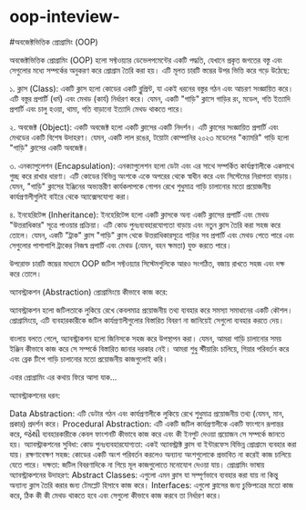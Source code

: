 # oop-inteview-

#অবজেক্টভিত্তিক প্রোগ্রামিং (OOP)

অবজেক্টভিত্তিক প্রোগ্রামিং (OOP) হলো সফ্টওয়্যার ডেভেলপমেন্টের একটি পদ্ধতি, যেখানে প্রকৃত জগতের বস্তু এবং সেগুলোর মধ্যে সম্পর্কের অনুকরণ করে প্রোগ্রাম তৈরি করা হয়। এটি মূলত চারটি স্তম্ভের উপর ভিত্তি করে গড়ে উঠেছে:

১. ক্লাস (Class): একটি ক্লাস হলো কোডের একটি ব্লুপ্রিন্ট, যা একই ধরনের বস্তুর গঠন এবং আচরণ সংজ্ঞায়িত করে। এটি বস্তুর প্রপার্টি (ধর্ম) এবং মেথড (কার্য) নির্ধারণ করে। যেমন, একটি "গাড়ি" ক্লাসে গাড়ির রং, মডেল, গতি ইত্যাদি প্রপার্টি এবং চালু হওয়া, থামা, গতি বাড়ানো ইত্যাদি মেথড থাকতে পারে।

২. অবজেক্ট (Object): একটি অবজেক্ট হলো একটি ক্লাসের একটি নিদর্শন। এটি ক্লাসের সংজ্ঞায়িত প্রপার্টি এবং মেথডের একটি বিশেষ উদাহরণ। যেমন, একটি লাল রঙের, টয়োটা কোম্পানির ২০২৩ মডেলের "ক্যামরি" গাড়ি হলো "গাড়ি" ক্লাসের একটি অবজেক্ট।

৩. এনক্যাপুলেশন (Encapsulation): এনক্যাপুলেশন হলো ডেটা এবং এর সাথে সম্পর্কিত কার্যপ্রণালীকে একসাথে গুচ্ছ করে রাখার ধারণা। এটি কোডের বিভিন্ন অংশকে একে অপরের থেকে স্বাধীন করে এবং সিস্টেমের নিরাপত্তা বাড়ায়। যেমন, "গাড়ি" ক্লাসের ইঞ্জিনের অভ্যন্তরীণ কার্যকলাপকে গোপন রেখে শুধুমাত্র গাড়ি চালানোর মতো প্রয়োজনীয় কার্যপ্রণালীগুলিই বাইরে থেকে অ্যাক্সেসযোগ্য করা।

৪. ইনহেরিটেন্স (Inheritance): ইনহেরিটেন্স হলো একটি ক্লাসকে অন্য একটি ক্লাসের প্রপার্টি এবং মেথড "উত্তরাধিকার" সূত্রে পাওয়ার প্রক্রিয়া। এটি কোড পুনঃব্যবহারযোগ্যতা বাড়ায় এবং নতুন ক্লাস তৈরি করা সহজ করে তোলে। যেমন, একটি "ট্রাক" ক্লাস "গাড়ি" ক্লাস থেকে উত্তরাধিকারসূত্রে গাড়ির সব প্রপার্টি এবং মেথড পেতে পারে এবং সেগুলোর পাশাপাশি ট্রাকের নিজস্ব প্রপার্টি এবং মেথড (যেমন, বহন ক্ষমতা) যুক্ত করতে পারে।

উপরোক্ত চারটি স্তম্ভের মাধ্যমে OOP জটিল সফ্টওয়্যার সিস্টেমগুলিকে আরও সংগঠিত, বজায় রাখতে সহজ এবং দক্ষ করে তোলে।


অ্যাবস্ট্রাকশন (Abstraction) প্রোগ্রামিংয়ে কীভাবে কাজ করে:

অ্যাবস্ট্রাকশন হলো জটিলতাকে লুকিয়ে রেখে কেবলমাত্র প্রয়োজনীয় তথ্য ব্যবহার করে সমস্যা সমাধানের একটি কৌশল। প্রোগ্রামিংয়ে, এটি ব্যবহারকারীকে জটিল কার্যপ্রণালীগুলোর বিস্তারিত বিবরণ না জানিয়েই সেগুলো ব্যবহার করতে দেয়।

বাংলায় বলতে গেলে, অ্যাবস্ট্রাকশন হলো জিনিসকে সহজ করে উপস্থাপন করা। যেমন, আমরা গাড়ি চালানোর সময় ইঞ্জিন কীভাবে কাজ করে সে সম্পর্কে বিস্তারিত জানার দরকার নেই। আমরা শুধু স্টীয়ারিং চালিয়ে, গিয়ার পরিবর্তন করে এবং ব্রেক টিপে গাড়ি চালানোর মতো প্রয়োজনীয় কাজগুলোই করি।

এবার প্রোগ্রামিং এর কথায় ফিরে আসা যাক...

অ্যাবস্ট্রাকশনের ধরন:

Data Abstraction: এটি ডেটার গঠন এবং কার্যপ্রণালীকে লুকিয়ে রেখে শুধুমাত্র প্রয়োজনীয় তথ্য (যেমন, মান, প্রকার) প্রদর্শন করে।
Procedural Abstraction: এটি একটি জটিল কার্যপ্রণালীকে একটি ফাংশনে রূপান্তর করে, જેથી ব্যবহারকারীকে কেবল ফাংশনটি কীভাবে কাজ করে এবং কী ইনপুট দেওয়া প্রয়োজন সে সম্পর্কে জানতে হয়।
অ্যাবস্ট্রাকশনের সুবিধা:
কোড পুনঃব্যবহারযোগ্যতা: একই অ্যাবস্ট্রাক্ট ক্লাস বা ইন্টারফেস বিভিন্ন প্রোগ্রামে ব্যবহার করা যায়।
রক্ষণাবেক্ষণ সহজ: কোডের একটি অংশ পরিবর্তন করলেও অন্যান্য অংশগুলোকে প্রভাবিত না করেই কাজ চালিয়ে যেতে পারে।
দক্ষতা: জটিল বিবরণাদিকে না গিয়ে মূল কাজগুলোতে মনোযোগ দেওয়া যায়।
প্রোগ্রামিং ভাষায় অ্যাবস্ট্রাকশনের উদাহরণ:
Abstract Classes: এগুলো এমন ক্লাস যা সম্পূর্ণভাবে ব্যবহার করা যায় না কিন্তু অন্যান্য ক্লাস তৈরি করার জন্য টেমপ্লেট হিসাবে কাজ করে।
Interfaces: এগুলো ক্লাসের জন্য চুক্তিপত্রের মতো কাজ করে, ঠিক কী কী মেথড থাকতে হবে এবং সেগুলো কীভাবে কাজ করবে তা নির্ধারণ করে।
